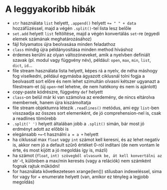 
A leggyakoribb hibák
====================

 - `str` használata `list` helyett, `.append()` helyett `+= " " + data` hozzáfűzéssel, majd a végén `.split()`-tel lista lesz belőle
 - `set.add` helyett `list` feltöltése, majd a végén konvertálás `set`-re (egyedi elemek számának meghatározásához)
 - fájl folyamatos újra beolvasása minden feladathoz
 - `class` mindig újra példányosítása minden method híváshoz
 - érdemes kerülni az olyan változóneveket, amik a nyelvben definiált szavak (pl. modul vagy függvény név), például: `open`, `max`, `min`, `list`, `dict`, `id`...
 - file stream használata lista helyett, képes rá a nyelv, de néha máshogy fog viselkedni, például egymásba ágyazott ciklusnál tolni fogja a beolvasott sort előre és nem lehet szimultán olvasni kétszer ugyanazt a filestream-et (új `open`-nel lehetne, de nem hatékony és nem is ajánlott)
 - copy-paste kódrészre, függvény `def` helyett
 - `class`-on belül már ki van számolva az eredemény, de nincs eltárolva membernek, hanem újra kiszámoltatja
 - file stream objektumra létezik `.readlines()` metódus, ami egy `list`-ben visszaadja az összes sort elemenként, de jó comprehension-nel is, csak a readlines tömörebb
 - `.split(' ')` helyett általában jobb a `.split()` simán, bár most jó erdményt adott az előbbi is
 - elegánsabb `+=`-t használni `a = a +` helyett
 - ha ciklussal max `float` vagy `int` számot kell keresni, és az lehet negatív is, akkor nem jó a default szűrő értéket 0-ról indítani (de nem vontam le érte, és most kijött a jó megoldás így is, mázli)
 - ha számot (`float`, `int) szövegből olvasunk be, át kell konvertálni az `str`-t, különben a max/min keresés (vagy a relációk) nem számként fognak rajtuk működni!
 - for használata következetesen xrange(len()) stílusban indexeléssel, sima for vagy for + enumerate helyett (van, amikor ez tényleg a legjobb megoldás)
 